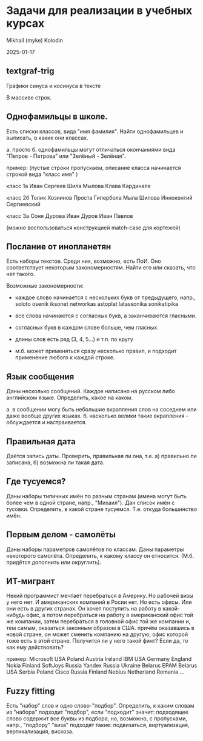 Задачи для реализации в учебных курсах
======================================

Mikhail (myke) Kolodin

2025-01-17

textgraf-trig
--------------------------------------

Графики синуса и косинуса в тексте

В массиве строк.


Однофамильцы в школе.
---------------------------------------

Есть списки классов, вида "имя фамилия".
Найти однофамильцев и выписать, в каких они классах.

а. просто
б. однофамильцы могут отличаться окончаниями вида "Петров - Петрова" или "Зелёный - Зелёная".

пример:
(пустые строки пропускаем,
описание класса начинается строкой вида 
    "класс имя"
)

класс 1а
Иван Сергеев
Шила Мылова
Клава Кардинале

класс 2б
Толик Хозяинов
Проста Гипербола
Мыла Шилова
Иннокентий Сергиевский

класс 3а
Соня Дурова
Иван Дуров
Иван Павлов

(можно воспользоваться конструкцией match-case для кортежей)


Послание от инопланетян
-----------------------------------

Есть наборы текстов.
Среди них, возможно, есть ПоИ.
Оно соответствует некоторым закономерностям.
Найти его или сказать, что нет такого.

Возможные закономерности:

- каждое слово начинается с нескольких букв от предыдущего,
напр.,
soloto osenik iksonet networkas astoplat latassonika sonikatipika

- все слова начинаются с согласных букв, а заканчиваются гласными.

- согласных букв в каждом слове больше, чем гласных.

- длины слов есть ряд (3, 4, 5...) и т.п. по кругу

+ м.б. может применяться сразу несколько правил,
и подходит применение любого к каждой строке.


Язык сообщения
----------------------------------------

Даны несколько сообщений.
Каждое написано на русском либо английском языке.
Определить, какое на каком.

а. в сообщении могу быть небольшие вкрапления слов на соседнем или даже вообще других языках.
б. насколько велики такие вкрапления - обсуждается и настраивается.


Правильная дата
-----------------------------------------

Даётся запись даты.
Проверить, правильная ли она,
т.е. 
а) правильно ли записана,
б) возможна ли такая дата.


Где тусуемся?
-----------------------------------------

Даны наборы типичных имён по разным странам
(имена могут быть более чем в одной стране, напр., "Михаил").
Дан список имён с тусовки.
Определить, в какой стране тусуемся.
Т.е. откуда большинство имён.


Первым делом - самолёты
------------------------------------

Даны наборы параметров самолётов по классам.
Даны параметры некоторого самолёта.
Определить, к какому классу он относится.
(М.б. придётся дополнить или округлить).


ИТ-мигрант
-------------------------------------

Некий программист мечтает перебраться в Америку.
Но рабочей визы у него нет.
И американских компаний в Росии нет.
Но есть офисы.
Или они есть в других странах.
Он хочет поступить на работу в какой-нибудь офис,
а потом перебраться на работу в американский офис той же компании,
затем перебраться в головной офис той же компании и,
тем самым, оказаться законным образом в США.
причём оказавшись в новой стране, он может сменить компанию на другую, 
офис которой тоже есть в этой стране.
Получится ли у него такой финт? 
Если да, то как ему действовать?

пример:
Microsoft USA Poland Austria Ireland
IBM USA Germany England
Nokia Finland
SoftJoys Russia
Yandex Russia Ukraine Belarus
EPAM Belarus USA Serbia Poland
Cisco Russia Finland
Nebius Netherland Romania
...


Fuzzy fitting
--------------------------

Есть "набор" слов и одно слово-"подбор".
Определить, к каким словам из "набора" подходит "подбор",
если "подходит" значит:
подходящее слово содержит все буквы из подбора,
но, возможно, с пропусками,
напр.,
"подбору"  "виза"
подходят такие:
подвизаться, виртуализация, вертикализация, вискоза.

